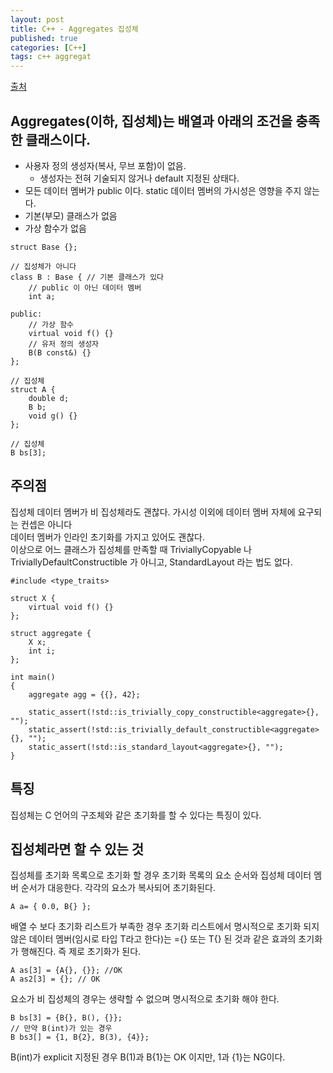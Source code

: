 ```yaml
---
layout: post
title: C++ - Aggregates 집성체
published: true
categories: [C++]
tags: c++ aggregat
---
```

[출처](http://nekko1119.hatenablog.com/entry/2015/04/21/021133 )  
  
## Aggregates(이하, 집성체)는 배열과 아래의 조건을 충족한 클래스이다.  
- 사용자 정의 생성자(복사, 무브 포함)이 없음.
    - 생성자는 전혀 기술되지 않거나 default 지정된 상태다.
- 모든 데이터 멤버가 public 이다. static 데이터 멤버의 가시성은 영향을 주지 않는다.
- 기본(부모) 클래스가 없음
- 가상 함수가 없음  
  
  
```
struct Base {};

// 집성체가 아니다
class B : Base { // 기본 클래스가 있다
    // public 이 아닌 데이터 멤버
    int a;

public:
    // 가상 함수
    virtual void f() {}
    // 유저 정의 생성자
    B(B const&) {}
};

// 집성체
struct A {
    double d;
    B b;
    void g() {}
};

// 집성체
B bs[3];
```  
  
  
## 주의점
집성체 데이터 멤버가 비 집성체라도 괜찮다. 가시성 이외에 데이터 멤버 자체에 요구되는 컨셉은 아니다  
데이터 멤버가 인라인 초기화를 가지고 있어도 괜찮다.  
이상으로 어느 클래스가 집성체를 만족할 때 TriviallyCopyable 나 TriviallyDefaultConstructible 가 아니고, StandardLayout 라는 법도 없다.  
```
#include <type_traits>

struct X {
    virtual void f() {}
};

struct aggregate {
    X x;
    int i;
};

int main()
{
    aggregate agg = {{}, 42};
    
    static_assert(!std::is_trivially_copy_constructible<aggregate>{}, "");
    static_assert(!std::is_trivially_default_constructible<aggregate>{}, "");
    static_assert(!std::is_standard_layout<aggregate>{}, "");
}
```  
  
  
## 특징
집성체는 C 언어의 구조체와 같은 초기화를 할 수 있다는 특징이 있다.  
  
  
## 집성체라면 할 수 있는 것
집성체를 초기화 목록으로 초기화 할 경우 초기화 목록의 요소 순서와 집성체 데이터 멤버 순서가 대응한다. 각각의 요소가 복사되어 초기화된다. 
```
A a= { 0.0, B{} };
```  
    
배열 수 보다 초기화 리스트가 부족한 경우 초기화 리스트에서 명시적으로 초기화 되지 않은 데이터 멤버(임시로 타입 T라고 한다)는 ={} 또는 T{} 된 것과 같은 효과의 초기화가 행해진다. 즉 제로 초기화가 된다.    
```
A as[3] = {A{}, {}}; //OK
A as2[3] = {}; // OK
```  
    
  
요소가 비 집성체의 경우는 생략할 수 없으며 명시적으로 초기화 해야 한다.  
```
B bs[3] = {B{}, B(), {}};
// 만약 B(int)가 있는 경우
B bs3[] = {1, B{2}, B(3), {4}};
```  
B(int)가 explicit 지정된 경우 B(1)과 B{1}는 OK 이지만, 1과 {1}는 NG이다.  
  